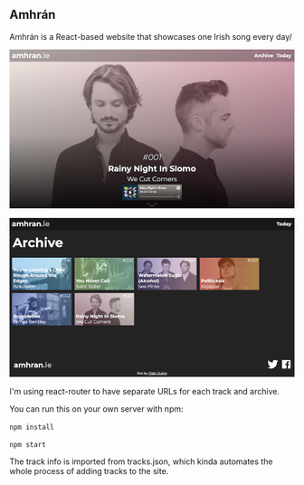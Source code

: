 ## Amhrán

Amhrán is a React-based website that showcases one Irish song every day/

![Main screen](screenshots/main.png)

![Archive](screenshots/archive.png)

I'm using react-router to have separate URLs for each track and archive.

You can run this on your own server with npm:

`npm install`

`npm start`

The track info is imported from tracks.json, which kinda automates the whole process of adding tracks to the site.